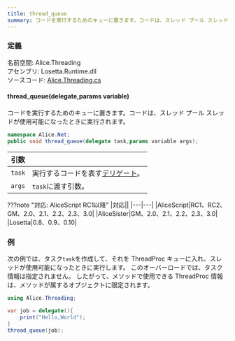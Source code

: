 ```yaml
---
title: thread_queue
summary: コードを実行するためのキューに置きます。コードは、スレッド プール スレッドが使用可能になったときに実行されます。
---
```


### 定義
名前空間: Alice.Threading<br/>
アセンブリ: Losetta.Runtime.dll<br/>
ソースコード: [Alice.Threading.cs](https://github.com/WSOFT-Project/Losetta/blob/master/Losetta.Runtime/Alice.Threading.cs)

#### thread_queue(delegate,params variable)

コードを実行するためのキューに置きます。コードは、スレッド プール スレッドが使用可能になったときに実行されます。

```cs title="AliceScript"
namespace Alice.Net;
public void thread_queue(delegate task,params variable args);
```

|引数| |
|-|-|
|`task`|実行するコードを表す[デリゲート](../../delegate/index.md)。|
|`args`|`task`に渡す引数。|

???note "対応: AliceScript RC1以降"
    |対応||
    |---|---|
    |AliceScript|RC1、RC2、GM、2.0、2.1、2.2、2.3、3.0|
    |AliceSister|GM、2.0、2.1、2.2、2.3、3.0|
    |Losetta|0.8、0.9、0.10|

### 例
次の例では、タスク`task`を作成して、それを ThreadProc キューに入れ、スレッドが使用可能になったときに実行します。 このオーバーロードでは、タスク情報は指定されません。 したがって、メソッドで使用できる ThreadProc 情報は、メソッドが属するオブジェクトに限定されます。

```cs title="AliceScript"
using Alice.Threading;

var job = delegate(){
    print("Hello,World");
}
thread_queue(job);
```